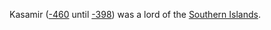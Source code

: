 Kasamir ([-460](/Year/-460.md) until [-398](/Year/-398.md)) was a lord of the [Southern Islands]().
